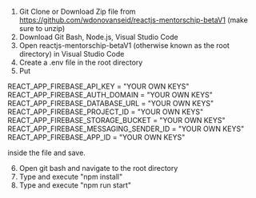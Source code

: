 1. Git Clone or Download Zip file from https://github.com/wdonovanseid/reactjs-mentorschip-betaV1 (make sure to unzip)
2. Download Git Bash, Node.js, Visual Studio Code
3. Open reactjs-mentorschip-betaV1 (otherwise known as the root directory) in Visual Studio Code
4. Create a .env file in the root directory
5. Put

REACT_APP_FIREBASE_API_KEY = "YOUR OWN KEYS"
REACT_APP_FIREBASE_AUTH_DOMAIN = "YOUR OWN KEYS"
REACT_APP_FIREBASE_DATABASE_URL = "YOUR OWN KEYS"
REACT_APP_FIREBASE_PROJECT_ID = "YOUR OWN KEYS"
REACT_APP_FIREBASE_STORAGE_BUCKET = "YOUR OWN KEYS"
REACT_APP_FIREBASE_MESSAGING_SENDER_ID = "YOUR OWN KEYS"
REACT_APP_FIREBASE_APP_ID = "YOUR OWN KEYS"

inside the file and save.

6. Open git bash and navigate to the root directory
7. Type and execute "npm install"
8. Type and execute "npm run start"